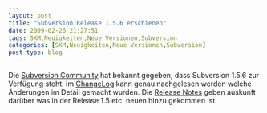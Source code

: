 ```yaml
---
layout: post
title: "Subversion Release 1.5.6 erschienen"
date: 2009-02-26 21:27:51
tags: SKM,Neuigkeiten,Neue Versionen,Subversion
categories: [SKM,Neuigkeiten,Neue Versionen,Subversion]
post-type: blog
---
```

Die <a href="http://subversion.tigris.org/servlets/NewsItemView?newsItemID=2251">Subversion Community</a> hat bekannt gegeben, dass Subversion 1.5.6 zur Verfügung steht. Im <a href="http://svn.collab.net/repos/svn/tags/1.5.6/CHANGES">ChangeLog</a> kann genau nachgelesen werden welche Änderungen im Detail gemacht wurden. 
Die <a href="http://subversion.tigris.org/svn_1.5_releasenotes.html">Release Notes</a> geben auskunft darüber was in der Release 1.5 etc. neuen hinzu gekommen ist.
